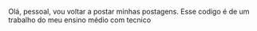 Olá, pessoal, vou voltar a postar minhas postagens. Esse codigo é de um trabalho do meu ensino médio com tecnico
